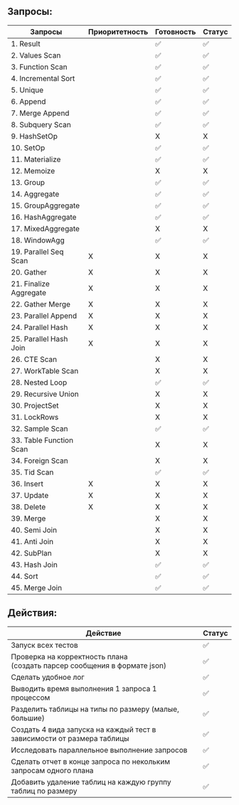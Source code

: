 ## Запросы:

| Запросы                 | Приоритетность | Готовность | Статус |
|-------------------------|----------------|------------|--------|
| 1. Result               |                | ✅         | ✅      |
| 2. Values Scan          |                | ✅          | ✅      |
| 3. Function Scan        |                | ✅         | ✅      |
| 4. Incremental Sort     |                | ✅           | ✅      |
| 5. Unique               |                | ✅          | ✅      |
| 6. Append               |                | ✅          | ✅      |
| 7. Merge Append         |                | ✅          | ✅      |
| 8. Subquery Scan        |                | ✅          | ✅      |
| 9. HashSetOp            |                | X          | X      |
| 10. SetOp               |                | ✅         | ✅     |
| 11. Materialize         |                | ✅          | ✅      |
| 12. Memoize             |                | X          | X      |
| 13. Group               |                |✅          | ✅     |
| 14. Aggregate           |                | ✅          | ✅      |
| 15. GroupAggregate      |                | ✅          | ✅      |
| 16. HashAggregate       |                | ✅          | ✅      |
| 17. MixedAggregate      |                | X          | X      |
| 18. WindowAgg           |                | ✅           | ✅      |
| 19. Parallel Seq Scan   | X              | X          | X      |
| 20. Gather              | X              | X          | X      |
| 21. Finalize Aggregate  | X              | X          | X      |
| 22. Gather Merge        | X              | X          | X      |
| 23. Parallel Append     | X              | X          | X      |
| 24. Parallel Hash       | X              | X          | X      |
| 25. Parallel Hash Join  | X              | X          | X      |
| 26. CTE Scan            |                | X          | X      |
| 27. WorkTable Scan      |                | X          | X      |
| 28. Nested Loop         |                | ✅          | ✅      |
| 29. Recursive Union     |                | X          | X      |
| 30. ProjectSet          |                | X          | X      |
| 31. LockRows            |                | X          | X      |
| 32. Sample Scan         |                | ✅           | ✅      |
| 33. Table Function Scan |                | X          | X      |
| 34. Foreign Scan        |                | X          | X      |
| 35. Tid Scan            |                | ✅           | ✅      |
| 36. Insert              | X              | X          | X      |
| 37. Update              | X              | X          | X      |
| 38. Delete              | X              | X          | X      |
| 39. Merge               |                | X          | X      |
| 40. Semi Join           |                | X          | X      |
| 41. Anti Join           |                | X          | X      |
| 42. SubPlan             |                | X          | X      |
| 43. Hash Join           |                | ✅          | ✅      |
| 44. Sort                |                | ✅          | ✅      |
| 45. Merge Join          |                | ✅          | ✅      |

## Действия:

| Действие                                                                      | Статус |
|-------------------------------------------------------------------------------|---|
| Запуск всех тестов                                                            | ✅ |
| Проверка на корректность плана <br/>(создать парсер сообщения в формате json) | ✅  |
| Сделать удобное лог                                                           | ✅ |
| Выводить время выполнения 1 запроса 1 процессом                               | ✅ |
| Разделить таблицы на типы по размеру (малые, большие)                         | ✅ |
| Создать 4 вида запуска на каждый тест в зависимости от размера таблицы        | ✅ |
| Исследовать параллельное выполнение запросов                                  | ✅ |
| Сделать отчет в конце запроса по некольким запросам одного плана              |  ✅ |
| Добавить удаление таблиц на каждую группу таблиц по размеру                   | ✅ |
